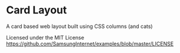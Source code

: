 # Card Layout

A card based web layout built using CSS columns (and cats)

Licensed under the MIT License https://github.com/SamsungInternet/examples/blob/master/LICENSE


